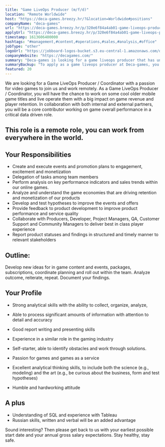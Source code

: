 ```yaml
---
title: "Game LiveOps Producer (m/f/d)"
location: "Remote Worldwide"
host: "https://deca-games.breezy.hr/?&location=Worldwide#positions"
companyName: "deca-games"
url: "https://deca-games.breezy.hr/p/320e6f84a4ab01-game-liveops-producer-m-f-d"
applyUrl: "https://deca-games.breezy.hr/p/320e6f84a4ab01-game-liveops-producer-m-f-d/apply"
timestamp: 1613606400000
hashtags: "#management,#content,#operations,#sales,#analysis,#office"
jobType: "other"
logoUrl: "https://jobboard-logos-bucket.s3.eu-central-1.amazonaws.com/deca-games"
companyWebsite: "https://decagames.com/"
summary: "Deca-games is looking for a game liveops producer that has understanding of SQL and experience with Tableau."
summaryBackup: "To apply as a game liveops producer at Deca-games, you preferably need to have some knowledge of: #management, #content, #operations."
featured: 20
---
```


We are looking for a Game LiveOps Producer / Coordinator with a passion for video games to join us and work remotely. As a Game LiveOps Producer / Coordinator, you will have the chance to work on some cool older mobile game titles and live operate them with a big impact on game revenue and player retention. In collaboration with both internal and external partners, you will be a core contributor working on game overall performance in a critical data driven role.

## This role is a remote role, you can work from everywhere in the world.

## Your Responsibilities

*   Create and execute events and promotion plans to engagement, excitement and monetization
*   Delegation of tasks among team members
*   Perform analysis on key performance indicators and sales trends within our online games.
*   Analyze and understand the game economies that are driving retention and monetization of our products
*   Develop and test hypotheses to improve the events and offers
*   Provide feedback to product development to improve product performance and service quality
*   Collaborate with Producers, Developer, Project Managers, QA, Customer Support and Community Managers to deliver best in class player experience
*   Report product statuses and findings in structured and timely manner to relevant stakeholders

## Outline:

Develop new ideas for in game content and events, packages, subscriptions, coordinate planning and roll out within the team. Analyze outcome, reiterate, repeat. Document your findings.

## Your Profile

*   Strong analytical skills with the ability to collect, organize, analyze,
*   Able to process significant amounts of information with attention to detail and accuracy
*   Good report writing and presenting skills

*   Experience in a similar role in the gaming industry
*   Self-starter, able to identify obstacles and work through solutions.
*   Passion for games and games as a service
*   Excellent analytical thinking skills, to include both the science (e.g., modeling) and the art (e.g., be curious about the business, form and test hypotheses)
*   Humble and hardworking attitude

## A plus

*   Understanding of SQL and experience with Tableau
*   Russian skills, written and verbal will be an added advantage

Sound interesting? Then please get back to us with your earliest possible start date and your annual gross salary expectations. Stay healthy, stay safe.
